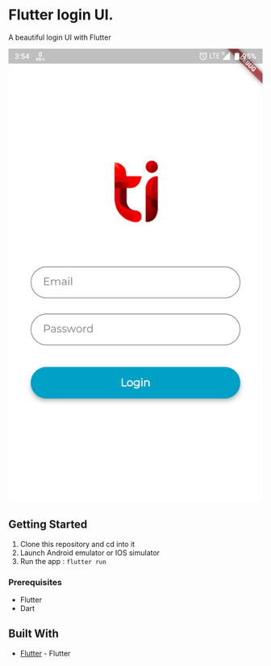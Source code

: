# Flutter login UI.

A beautiful login UI with Flutter

![application screenshot](flutter_01.png "A beautiful login UI with Flutter")

## Getting Started

1.  Clone this repository and cd into it
2.  Launch Android emulator or IOS simulator
3.  Run the app : `flutter run`

### Prerequisites

- Flutter
- Dart

## Built With

- [Flutter](https://flutter.io) - Flutter
